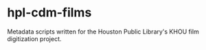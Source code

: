 # hpl-cdm-films
Metadata scripts written for the Houston Public Library's KHOU film digitization project.
